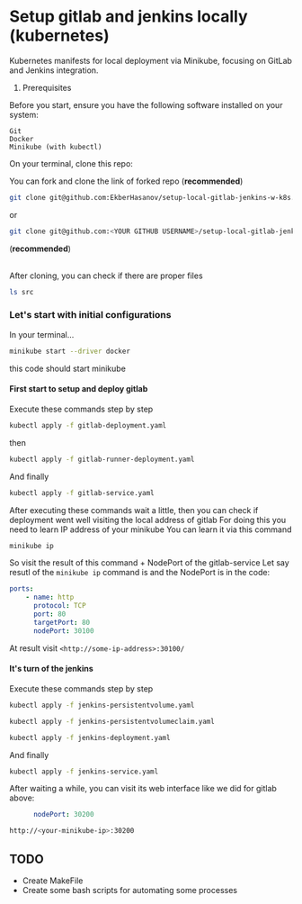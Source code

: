 # Setup gitlab and jenkins locally (kubernetes)
Kubernetes manifests for local deployment via Minikube, focusing on GitLab and Jenkins integration.

1. Prerequisites

Before you start, ensure you have the following software installed on your system:

    Git
    Docker
    Minikube (with kubectl)

On your terminal, clone this repo:

You can fork and clone the link of forked repo (**recommended**)

```bash
git clone git@github.com:EkberHasanov/setup-local-gitlab-jenkins-w-k8s.git src 
```
or
```bash
git clone git@github.com:<YOUR GITHUB USERNAME>/setup-local-gitlab-jenkins-w-k8s.git src
```
(**recommended**)
<br><br>

After cloning, you can check if there are proper files
```bash
ls src
```

### Let's start with initial configurations
In your terminal...
```bash
minikube start --driver docker
```
this code should start minikube

#### First start to setup and deploy gitlab
Execute these commands step by step
```bash
kubectl apply -f gitlab-deployment.yaml
```
then
```bash
kubectl apply -f gitlab-runner-deployment.yaml
```
And finally

```bash
kubectl apply -f gitlab-service.yaml
```

After executing these commands wait a little, then you can check if deployment went well visiting the local address of gitlab
For doing this you need to learn IP address of your minikube
You can learn it via this command

```bash
minikube ip
```

So visit the result of this command + NodePort of the gitlab-service
Let say resutl of the `minikube ip` command is <some-ip-address> and the NodePort is in the code:

```yaml
ports:
    - name: http
      protocol: TCP
      port: 80
      targetPort: 80
      nodePort: 30100
```
At result visit `<http://some-ip-address>:30100/`

#### It's turn of the jenkins
Execute these commands step by step
```bash
kubectl apply -f jenkins-persistentvolume.yaml
```

```bash
kubectl apply -f jenkins-persistentvolumeclaim.yaml
```

```bash
kubectl apply -f jenkins-deployment.yaml
```

And finally
```bash
kubectl apply -f jenkins-service.yaml
```

After waiting a while, you can visit its web interface like we did for gitlab above:
```yaml
      nodePort: 30200
```

```bash
http://<your-minikube-ip>:30200
```


## TODO
  * Create MakeFile
  * Create some bash scripts for automating some processes
